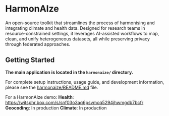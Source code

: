 # HarmonAIze

An open-source toolkit that streamlines the process of harmonising and integrating climate and health data. Designed for research teams in resource-constrained settings, it leverages AI-assisted workflows to map, clean, and unify heterogeneous datasets, all while preserving privacy through federated approaches.

## Getting Started

**The main application is located in the `harmonaize/` directory.**

For complete setup instructions, usage guide, and development information, please see the [harmonaize/README.md](harmonaize/README.md) file.

For a HarmonAIze demo:
**Health**: https://witsphr.box.com/s/snf03o3aq6psvmcq5294jhwmgdb7bcfr
**Geocoding**: In production
**Climate**: In production

